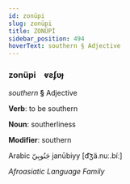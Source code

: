 ```yaml
---
id: zonüpi
slug: zonüpi
title: ZONÜPİ
sidebar_position: 494
hoverText: southern § Adjective
---
```


### zonüpi&emsp;<span kind="abugida">ⱴƨʄʋɟ</span>

*southern* **§** Adjective

**Verb**: to be southern

**Noun**: southerliness

**Modifier**: southern

Arabic جَنُوبِيّ janūbiyy [d͡ʒä.nuː.bíː]

*Afroasiatic Language Family*